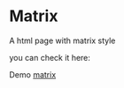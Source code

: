 # Matrix

A html page with matrix style

you can check it here:

Demo [matrix](http://radjivc.github.io/matrix)






